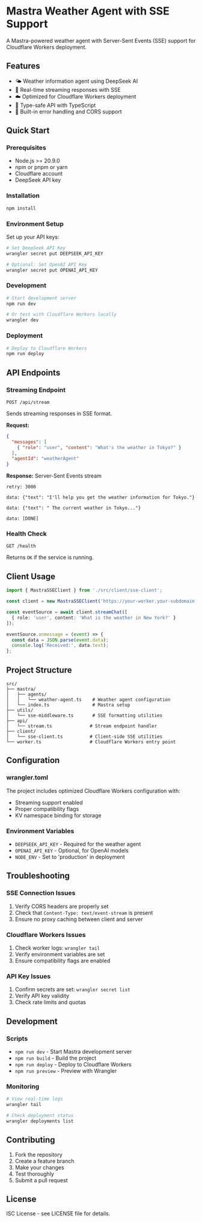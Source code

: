 # Mastra Weather Agent with SSE Support

A Mastra-powered weather agent with Server-Sent Events (SSE) support for Cloudflare Workers deployment.

## Features

- 🌤️ Weather information agent using DeepSeek AI
- 🔄 Real-time streaming responses with SSE
- ☁️ Optimized for Cloudflare Workers deployment
- 🎯 Type-safe API with TypeScript
- 🔧 Built-in error handling and CORS support

## Quick Start

### Prerequisites

- Node.js >= 20.9.0
- npm or pnpm or yarn
- Cloudflare account
- DeepSeek API key

### Installation

```bash
npm install
```

### Environment Setup

Set up your API keys:

```bash
# Set DeepSeek API Key
wrangler secret put DEEPSEEK_API_KEY

# Optional: Set OpenAI API Key
wrangler secret put OPENAI_API_KEY
```

### Development

```bash
# Start development server
npm run dev

# Or test with Cloudflare Workers locally
wrangler dev
```

### Deployment

```bash
# Deploy to Cloudflare Workers
npm run deploy
```

## API Endpoints

### Streaming Endpoint

`POST /api/stream`

Sends streaming responses in SSE format.

**Request:**
```json
{
  "messages": [
    { "role": "user", "content": "What's the weather in Tokyo?" }
  ],
  "agentId": "weatherAgent"
}
```

**Response:** Server-Sent Events stream
```
retry: 3000

data: {"text": "I'll help you get the weather information for Tokyo."}

data: {"text": " The current weather in Tokyo..."}

data: [DONE]
```

### Health Check

`GET /health`

Returns `OK` if the service is running.

## Client Usage

```typescript
import { MastraSSEClient } from './src/client/sse-client';

const client = new MastraSSEClient('https://your-worker.your-subdomain.workers.dev');

const eventSource = await client.streamChat([
  { role: 'user', content: 'What is the weather in New York?' }
]);

eventSource.onmessage = (event) => {
  const data = JSON.parse(event.data);
  console.log('Received:', data.text);
};
```

## Project Structure

```
src/
├── mastra/
│   ├── agents/
│   │   └── weather-agent.ts    # Weather agent configuration
│   └── index.ts                # Mastra setup
├── utils/
│   └── sse-middleware.ts       # SSE formatting utilities
├── api/
│   └── stream.ts              # Stream endpoint handler
├── client/
│   └── sse-client.ts          # Client-side SSE utilities
└── worker.ts                  # Cloudflare Workers entry point
```

## Configuration

### wrangler.toml

The project includes optimized Cloudflare Workers configuration with:
- Streaming support enabled
- Proper compatibility flags
- KV namespace binding for storage

### Environment Variables

- `DEEPSEEK_API_KEY` - Required for the weather agent
- `OPENAI_API_KEY` - Optional, for OpenAI models
- `NODE_ENV` - Set to 'production' in deployment

## Troubleshooting

### SSE Connection Issues

1. Verify CORS headers are properly set
2. Check that `Content-Type: text/event-stream` is present
3. Ensure no proxy caching between client and server

### Cloudflare Workers Issues

1. Check worker logs: `wrangler tail`
2. Verify environment variables are set
3. Ensure compatibility flags are enabled

### API Key Issues

1. Confirm secrets are set: `wrangler secret list`
2. Verify API key validity
3. Check rate limits and quotas

## Development

### Scripts

- `npm run dev` - Start Mastra development server
- `npm run build` - Build the project
- `npm run deploy` - Deploy to Cloudflare Workers
- `npm run preview` - Preview with Wrangler

### Monitoring

```bash
# View real-time logs
wrangler tail

# Check deployment status
wrangler deployments list
```

## Contributing

1. Fork the repository
2. Create a feature branch
3. Make your changes
4. Test thoroughly
5. Submit a pull request

## License

ISC License - see LICENSE file for details.
